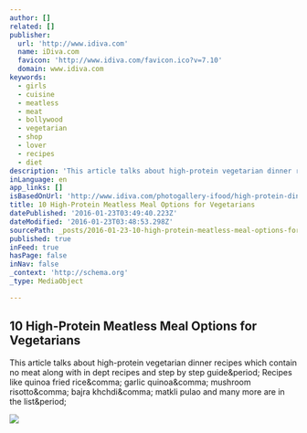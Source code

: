 ```yaml
---
author: []
related: []
publisher:
  url: 'http://www.idiva.com'
  name: iDiva.com
  favicon: 'http://www.idiva.com/favicon.ico?v=7.10'
  domain: www.idiva.com
keywords:
  - girls
  - cuisine
  - meatless
  - meat
  - bollywood
  - vegetarian
  - shop
  - lover
  - recipes
  - diet
description: 'This article talks about high-protein vegetarian dinner recipes which contain no meat along with in dept recipes and step by step guide. Recipes like quinoa fried rice, garlic quinoa, mushroom risotto, bajra khchdi, matkli pulao and many more are in the list.'
inLanguage: en
app_links: []
isBasedOnUrl: 'http://www.idiva.com/photogallery-ifood/high-protein-dinner-recipes-for-vegetarians/15071031?utm_content=buffer079c8&utm_medium=social&utm_source=facebook.com&utm_campaign=buffer'
title: 10 High-Protein Meatless Meal Options for Vegetarians
datePublished: '2016-01-23T03:49:40.223Z'
dateModified: '2016-01-23T03:48:53.298Z'
sourcePath: _posts/2016-01-23-10-high-protein-meatless-meal-options-for-vegetarians.md
published: true
inFeed: true
hasPage: false
inNav: false
_context: 'http://schema.org'
_type: MediaObject

---
```

<article style=""><h1>10 High-Protein Meatless Meal Options for Vegetarians</h1><p>This article talks about high-protein vegetarian dinner recipes which contain no meat along with in dept recipes and step by step guide&amp;period; Recipes like quinoa fried rice&amp;comma; garlic quinoa&amp;comma; mushroom risotto&amp;comma; bajra khchdi&amp;comma; matkli pulao and many more are in the list&amp;period;</p><img src="http://mediaresources.idiva.com/media//photogallery/2015/Jul/meatless_meals_social1.jpg" /></article>